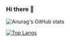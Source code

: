 ### Hi there 👋

<!--
**Mario2206/Mario2206** is a ✨ _special_ ✨ repository because its `README.md` (this file) appears on your GitHub profile.

Here are some ideas to get you started:

- 🔭 I’m currently working on ...
- 🌱 I’m currently learning ...
- 👯 I’m looking to collaborate on ...
- 🤔 I’m looking for help with ...
- 💬 Ask me about ...
- 📫 How to reach me: ...
- 😄 Pronouns: ...
- ⚡ Fun fact: ...
-->

![Anurag's GitHub stats](https://github-readme-stats.vercel.app/api?username=anuraghMario2206&show_icons=true&theme=dracula)

[![Top Langs](https://github-readme-stats.vercel.app/api/top-langs/?username=Mario2206&layout=compact)](https://github.com/anuraghazra/github-readme-stats)
